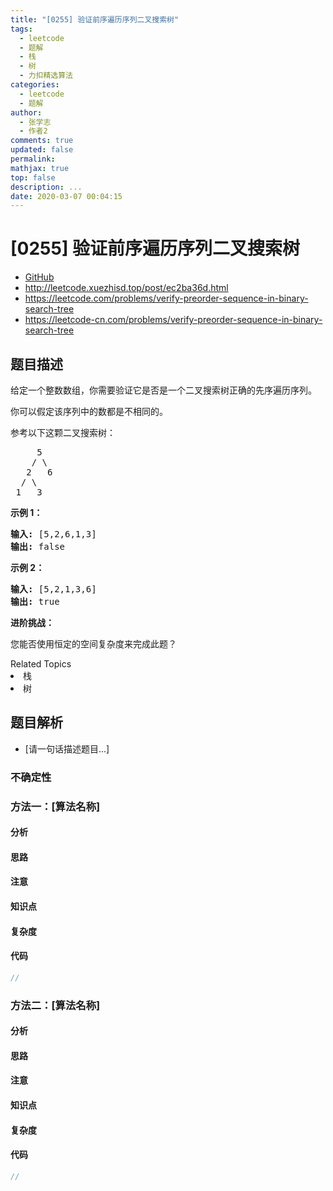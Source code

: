 ```yaml
---
title: "[0255] 验证前序遍历序列二叉搜索树"
tags:
  - leetcode
  - 题解
  - 栈
  - 树
  - 力扣精选算法
categories:
  - leetcode
  - 题解
author:
  - 张学志
  - 作者2
comments: true
updated: false
permalink:
mathjax: true
top: false
description: ...
date: 2020-03-07 00:04:15
---
```



# [0255] 验证前序遍历序列二叉搜索树
* [GitHub](https://github.com/algoboy101/LeetCodeCrowdsource/tree/master/_posts/QA/%5B0255%5D%20%E9%AA%8C%E8%AF%81%E5%89%8D%E5%BA%8F%E9%81%8D%E5%8E%86%E5%BA%8F%E5%88%97%E4%BA%8C%E5%8F%89%E6%90%9C%E7%B4%A2%E6%A0%91.md)
* http://leetcode.xuezhisd.top/post/ec2ba36d.html
* https://leetcode.com/problems/verify-preorder-sequence-in-binary-search-tree
* https://leetcode-cn.com/problems/verify-preorder-sequence-in-binary-search-tree


## 题目描述

<p>给定一个整数数组，你需要验证它是否是一个二叉搜索树正确的先序遍历序列。</p>

<p>你可以假定该序列中的数都是不相同的。</p>

<p>参考以下这颗二叉搜索树：</p>

<pre>     5
    / \
   2   6
  / \
 1   3</pre>

<p><strong>示例 1：</strong></p>

<pre><strong>输入: </strong>[5,2,6,1,3]
<strong>输出: </strong>false</pre>

<p><strong>示例 2：</strong></p>

<pre><strong>输入: </strong>[5,2,1,3,6]
<strong>输出: </strong>true</pre>

<p><strong>进阶挑战：</strong></p>

<p>您能否使用恒定的空间复杂度来完成此题？</p>
<div><div>Related Topics</div><div><li>栈</li><li>树</li></div></div>


## 题目解析
* [请一句话描述题目...]

### 不确定性


### 方法一：[算法名称]

#### 分析

#### 思路

#### 注意

#### 知识点

#### 复杂度

#### 代码

```cpp
//
```


### 方法二：[算法名称]

#### 分析

#### 思路

#### 注意

#### 知识点

#### 复杂度

#### 代码

```cpp
//
```


